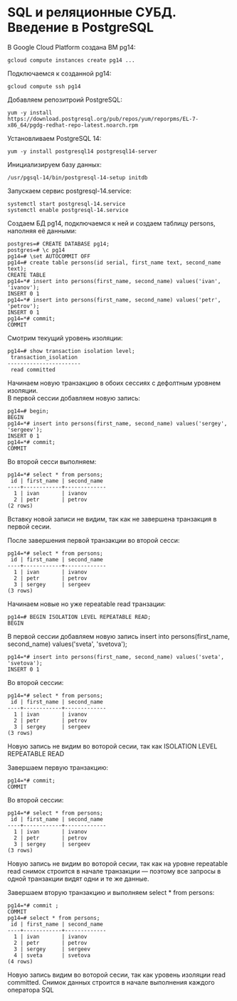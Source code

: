 # SQL и реляционные СУБД. Введение в PostgreSQL 

В Google Cloud Platform создана ВМ pg14:
```console
gcloud compute instances create pg14 ...
```
Подключаемся к созданной pg14:
```console
gcloud compute ssh pg14
```
Добавляем репозитроий PostgreSQL:
```console
yum -y install https://download.postgresql.org/pub/repos/yum/reporpms/EL-7-x86_64/pgdg-redhat-repo-latest.noarch.rpm
```
Установливаем PostgreSQL 14:
```console
yum -y install postgresql14 postgresql14-server
```
Инициализируем базу данных:
```console
/usr/pgsql-14/bin/postgresql-14-setup initdb
```
Запускаем сервис postgresql-14.service:
```console
systemctl start postgresql-14.service
systemctl enable postgresql-14.service
```
Создаем БД pg14, подключаемся к ней и создаем таблицу persons, наполняя её данными:
```console
postgres=# CREATE DATABASE pg14;
postgres=# \c pg14
pg14=# \set AUTOCOMMIT OFF
pg14=# create table persons(id serial, first_name text, second_name text);
CREATE TABLE
pg14=*# insert into persons(first_name, second_name) values('ivan', 'ivanov');
INSERT 0 1
pg14=*# insert into persons(first_name, second_name) values('petr', 'petrov');
INSERT 0 1
pg14=*# commit;
COMMIT

```
Смотрим текущий уровень изоляции:
```console
pg14=# show transaction isolation level;
 transaction_isolation 
-----------------------
 read committed
 ```
Начинаем новую транзакцию в обоих сессиях с дефолтным уровнем изоляции.  
В первой сессии добавляем новую запись:
```console
pg14=# begin;
BEGIN
pg14=*# insert into persons(first_name, second_name) values('sergey', 'sergeev');
INSERT 0 1
pg14=*# commit;
COMMIT
 ```
Во второй сесси выполняем:
```console
pg14=*# select * from persons;
 id | first_name | second_name 
----+------------+-------------
  1 | ivan       | ivanov
  2 | petr       | petrov
(2 rows)
 ```
Вставку новой записи не видим, так как не завершена транзакция в первой сесии.

После завершения первой транзакции во второй сесси:
```console
pg14=*# select * from persons;
 id | first_name | second_name 
----+------------+-------------
  1 | ivan       | ivanov
  2 | petr       | petrov
  3 | sergey     | sergeev
(3 rows)
 ```
Начинаем новые но уже repeatable read транзации:
```console
pg14=# BEGIN ISOLATION LEVEL REPEATABLE READ;
BEGIN
 ```
В первой сессии добавляем новую запись insert into persons(first_name, second_name) values('sveta', 'svetova');
```console
pg14=*# insert into persons(first_name, second_name) values('sveta', 'svetova');
INSERT 0 1
 ```
Во второй сессии:
```console
pg14=*# select * from persons;
 id | first_name | second_name 
----+------------+-------------
  1 | ivan       | ivanov
  2 | petr       | petrov
  3 | sergey     | sergeev
(3 rows)
 ```
Новую запись не видим во воторой сесии, так как ISOLATION LEVEL REPEATABLE READ

Завершаем первую транзакцию:
```console
pg14=*# commit;
COMMIT
 ```
Во второй сессии:
```console
pg14=*# select * from persons;
 id | first_name | second_name 
----+------------+-------------
  1 | ivan       | ivanov
  2 | petr       | petrov
  3 | sergey     | sergeev
(3 rows)
 ```
Новую запись не видим во воторой сесии, так как на уровне repeatable read снимок строится в начале транзакции — поэтому все запросы в одной транзакции видят одни и те же данные.

Завершаем вторую транзакцию и выполняем select * from persons:
```console
pg14=*# commit ;
COMMIT
pg14=# select * from persons;
 id | first_name | second_name 
----+------------+-------------
  1 | ivan       | ivanov
  2 | petr       | petrov
  3 | sergey     | sergeev
  4 | sveta      | svetova
(4 rows)
 ```
Новую запись видим во воторой сесии, так как уровень изоляции read committed. Снимок данных строится в начале выполнения каждого оператора SQL
